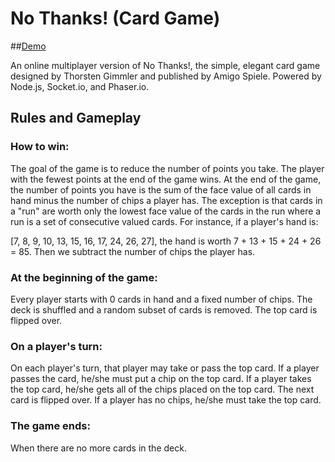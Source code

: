 # No Thanks! (Card Game)
##[Demo](https://evening-river-12851.herokuapp.com/)

An online multiplayer version of No Thanks!, the simple, elegant card game designed by Thorsten Gimmler and published by Amigo Spiele. Powered by Node.js, Socket.io, and Phaser.io. 

## Rules and Gameplay

### How to win:

The goal of the game is to reduce the number of points you take. The player with the fewest points at the end of the game wins. At the end of the game, the number of points you have is the sum of the face value of all cards in hand minus the number of chips a player has. The exception is that cards in a "run" are worth only the lowest face value of the cards in the run where a run is a set of consecutive valued cards. For instance, if a player's hand is:

[7, 8, 9, 10, 13, 15, 16, 17, 24, 26, 27], the hand is worth 7 + 13 + 15 + 24 + 26 = 85. Then we subtract the number of chips the player has. 

### At the beginning of the game:

Every player starts with 0 cards in hand and a fixed number of chips. The deck is shuffled and a random subset of cards is removed. The top card is flipped over. 

### On a player's turn:

On each player's turn, that player may take or pass the top card. If a player passes the card, he/she must put a chip on the top card. If a player takes the top card, he/she gets all of the chips placed on the top card. The next card is flipped over. If a player has no chips, he/she must take the top card.

### The game ends:

When there are no more cards in the deck.